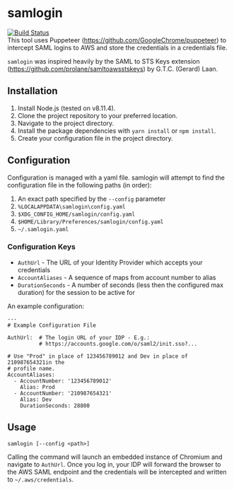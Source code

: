 # samlogin
[![Build Status](https://travis-ci.org/bgshacklett/samlogin.svg?branch=master)](https://travis-ci.org/bgshacklett/samlogin)  
This tool uses Puppeteer (https://github.com/GoogleChrome/puppeteer) to
intercept SAML logins to AWS and store the credentials in a credentials file.

`samlogin` was inspired heavily by the SAML to STS Keys extension
(https://github.com/prolane/samltoawsstskeys) by G.T.C. (Gerard) Laan.

## Installation
1. Install Node.js (tested on v8.11.4).
2. Clone the project repository to your preferred location.
3. Navigate to the project directory.
4. Install the package dependencies with `yarn install` or `npm install`.
5. Create your configuration file in the project directory.

## Configuration
Configuration is managed with a yaml file. samlogin will attempt to find the
configuration file in the following paths (in order):
  1. An exact path specified by the `--config` parameter
  2. `%LOCALAPPDATA\samlogin\config.yaml`
  3. `$XDG_CONFIG_HOME/samlogin/config.yaml`
  4. `$HOME/Library/Preferences/samlogin/config.yaml`
  5. `~/.samlogin.yaml`

### Configuration Keys
* `AuthUrl` - The URL of your Identity Provider which accepts your credentials
* `AccountAliases` - A sequence of maps from account number to alias
* `DurationSeconds` - A number of seconds (less then the configured max duration) for the session to be active for

An example configuration:
```
---
# Example Configuration File

AuthUrl:  # The login URL of your IDP - E.g.:
          # https://accounts.google.com/o/saml2/init.sso?...

# Use "Prod" in place of 123456789012 and Dev in place of 210987654321in the
# profile name.
AccountAliases:
  - AccountNumber: '123456789012'
    Alias: Prod
  - AccountNumber: '210987654321'
    Alias: Dev
    DurationSeconds: 28800
```

## Usage
`samlogin [--config <path>]`

Calling the command will launch an embedded instance of Chromium and navigate
to `AuthUrl`. Once you log in, your IDP will forward the browser to the AWS
SAML endpoint and the credentials will be intercepted and written to
`~/.aws/credentials`.

